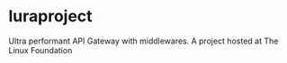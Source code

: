 # luraproject
Ultra performant API Gateway with middlewares. A project hosted at The Linux Foundation
